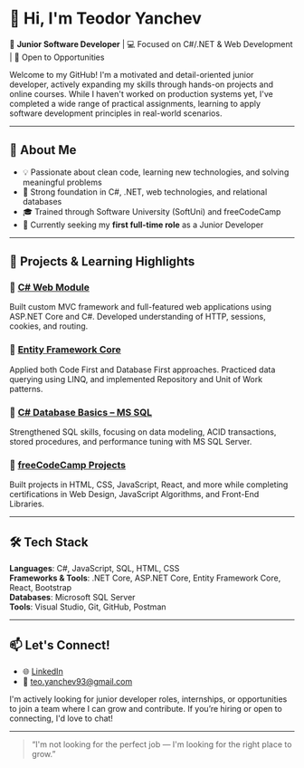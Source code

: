 # 👋 Hi, I'm Teodor Yanchev

🎯 **Junior Software Developer** | 💻 Focused on C#/.NET & Web Development | 📍 Open to Opportunities

Welcome to my GitHub! I'm a motivated and detail-oriented junior developer, actively expanding my skills through hands-on projects and online courses. While I haven't worked on production systems yet, I've completed a wide range of practical assignments, learning to apply software development principles in real-world scenarios.

---

## 🧠 About Me

- 💡 Passionate about clean code, learning new technologies, and solving meaningful problems
- 🧱 Strong foundation in C#, .NET, web technologies, and relational databases
- 🎓 Trained through Software University (SoftUni) and freeCodeCamp
- 🚀 Currently seeking my **first full-time role** as a Junior Developer

---

## 💼 Projects & Learning Highlights

### 🔹 [C# Web Module](https://github.com/yanchev93/CSharp-Web)  
Built custom MVC framework and full-featured web applications using ASP.NET Core and C#. Developed understanding of HTTP, sessions, cookies, and routing.

### 🔹 [Entity Framework Core](https://github.com/yanchev93/EntityFrameworkCore)  
Applied both Code First and Database First approaches. Practiced data querying using LINQ, and implemented Repository and Unit of Work patterns.

### 🔹 [C# Database Basics – MS SQL](https://github.com/yanchev93/CSharp-DB)  
Strengthened SQL skills, focusing on data modeling, ACID transactions, stored procedures, and performance tuning with MS SQL Server.

### 🔹 [freeCodeCamp Projects](https://github.com/yanchev93/freeCodeCamp)  
Built projects in HTML, CSS, JavaScript, React, and more while completing certifications in Web Design, JavaScript Algorithms, and Front-End Libraries.

---

## 🛠️ Tech Stack

**Languages**: C#, JavaScript, SQL, HTML, CSS  
**Frameworks & Tools**: .NET Core, ASP.NET Core, Entity Framework Core, React, Bootstrap  
**Databases**: Microsoft SQL Server  
**Tools**: Visual Studio, Git, GitHub, Postman  

---

## 📫 Let's Connect!

- 🌐 [LinkedIn](https://www.linkedin.com/in/teo-yanchev/)
- 📧 [teo.yanchev93@gmail.com](mailto:teo.yanchev93@gmail.com)

I'm actively looking for junior developer roles, internships, or opportunities to join a team where I can grow and contribute. If you’re hiring or open to connecting, I'd love to chat!

---

> “I'm not looking for the perfect job — I'm looking for the right place to grow.”


<!---
yanchev93/yanchev93 is a ✨ special ✨ repository because its `README.md` (this file) appears on your GitHub profile.
You can click the Preview link to take a look at your changes.
--->
